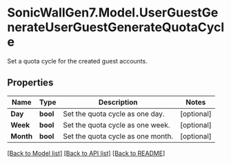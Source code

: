 # SonicWallGen7.Model.UserGuestGenerateUserGuestGenerateQuotaCycle
Set a quota cycle for the created guest accounts.

## Properties

Name | Type | Description | Notes
------------ | ------------- | ------------- | -------------
**Day** | **bool** | Set the quota cycle as one day. | [optional] 
**Week** | **bool** | Set the quota cycle as one week. | [optional] 
**Month** | **bool** | Set the quota cycle as one month. | [optional] 

[[Back to Model list]](../README.md#documentation-for-models) [[Back to API list]](../README.md#documentation-for-api-endpoints) [[Back to README]](../README.md)

